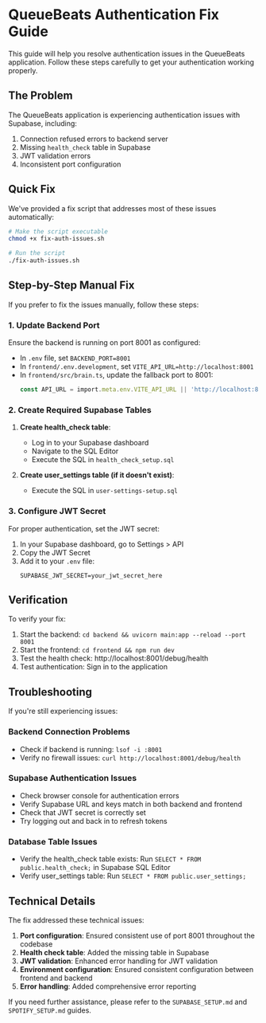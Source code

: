 # QueueBeats Authentication Fix Guide

This guide will help you resolve authentication issues in the QueueBeats application. Follow these steps carefully to get your authentication working properly.

## The Problem

The QueueBeats application is experiencing authentication issues with Supabase, including:

1. Connection refused errors to backend server
2. Missing `health_check` table in Supabase
3. JWT validation errors
4. Inconsistent port configuration

## Quick Fix

We've provided a fix script that addresses most of these issues automatically:

```bash
# Make the script executable
chmod +x fix-auth-issues.sh

# Run the script
./fix-auth-issues.sh
```

## Step-by-Step Manual Fix

If you prefer to fix the issues manually, follow these steps:

### 1. Update Backend Port

Ensure the backend is running on port 8001 as configured:

- In `.env` file, set `BACKEND_PORT=8001`
- In `frontend/.env.development`, set `VITE_API_URL=http://localhost:8001`
- In `frontend/src/brain.ts`, update the fallback port to 8001:
  ```typescript
  const API_URL = import.meta.env.VITE_API_URL || 'http://localhost:8001';
  ```

### 2. Create Required Supabase Tables

1. **Create health_check table**:
   - Log in to your Supabase dashboard
   - Navigate to the SQL Editor
   - Execute the SQL in `health_check_setup.sql`

2. **Create user_settings table (if it doesn't exist)**:
   - Execute the SQL in `user-settings-setup.sql`

### 3. Configure JWT Secret

For proper authentication, set the JWT secret:

1. In your Supabase dashboard, go to Settings > API
2. Copy the JWT Secret 
3. Add it to your `.env` file:
   ```
   SUPABASE_JWT_SECRET=your_jwt_secret_here
   ```

## Verification

To verify your fix:

1. Start the backend: `cd backend && uvicorn main:app --reload --port 8001`
2. Start the frontend: `cd frontend && npm run dev`
3. Test the health check: http://localhost:8001/debug/health
4. Test authentication: Sign in to the application

## Troubleshooting

If you're still experiencing issues:

### Backend Connection Problems

- Check if backend is running: `lsof -i :8001`
- Verify no firewall issues: `curl http://localhost:8001/debug/health`

### Supabase Authentication Issues

- Check browser console for authentication errors
- Verify Supabase URL and keys match in both backend and frontend
- Check that JWT secret is correctly set
- Try logging out and back in to refresh tokens

### Database Table Issues

- Verify the health_check table exists: Run `SELECT * FROM public.health_check;` in Supabase SQL Editor
- Verify user_settings table: Run `SELECT * FROM public.user_settings;`

## Technical Details

The fix addressed these technical issues:

1. **Port configuration**: Ensured consistent use of port 8001 throughout the codebase
2. **Health check table**: Added the missing table in Supabase
3. **JWT validation**: Enhanced error handling for JWT validation
4. **Environment configuration**: Ensured consistent configuration between frontend and backend
5. **Error handling**: Added comprehensive error reporting

If you need further assistance, please refer to the `SUPABASE_SETUP.md` and `SPOTIFY_SETUP.md` guides.
